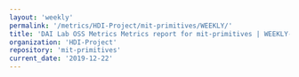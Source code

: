 ```yaml
---
layout: 'weekly'
permalink: '/metrics/HDI-Project/mit-primitives/WEEKLY/'
title: 'DAI Lab OSS Metrics Metrics report for mit-primitives | WEEKLY-REPORT-2019-12-22'
organization: 'HDI-Project'
repository: 'mit-primitives'
current_date: '2019-12-22'
---
```

